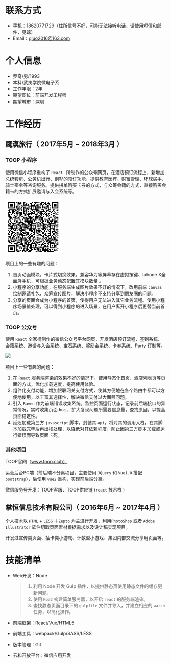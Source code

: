 # 联系方式

- 手机：18620771729（住所信号不好，可能无法接听电话，请使用短信和邮件，见谅）
- Email：qluo2016@163.com


# 个人信息

 -  罗奇/男/1993 
 -  本科/武夷学院微电子系
 -  工作年限：2年
 -  期望职位：前端开发工程师
 -  期望城市：深圳


# 工作经历

## 鹰漠旅行（ 2017年5月 ~ 2018年3月 ）

###  TOOP 小程序

使用微信小程序重构了 `React ` 所制作的公众号网页，在酒店预订流程上，新增加总统套房、公务机出行、别墅的预订功能，提供教育医疗、财富管理、环球买手、骑士密令等咨询服务。提供拼单购买卡券的方式，与众筹会籍的方式，直接购买会籍卡的方式扩展邀请与入会系统等。

<img src=".\oDVMZ0dhhfVUTPDzF0LIw5LdckUE.jpg" width="175px"/>

项目上的一些有趣的问题：

1. 首页动画模块，卡片式切换效果，兼容华为等屏幕存在虚拟按键、Iphone X全面屏手机，可根据业务动态配置其模块数量 。
2. 小程序的分享功能，在服务端生成图片效果不好的情况下，改用前端 `canvas` 绘制邀请礼包、众筹宣传图片，解决小程序不支持分享到朋友圈的问题。
3. 分享的页面会成为小程序的首页，使得用户无法进入其它业务流程。使用小程序场景值处理，可以得到小程序的进入场景，在用户离开小程序后更替当前首页。



### TOOP 公众号 

使用 `React` 全家桶制作的微信公众号平台网页，开发酒店预订流程、签到系统、会籍系统、邀请与入会系统、宝石系统、奖励金系统、卡券系统、Party 订制等。

<img src="https://qr.api.cli.im/qr?data=https%253A%252F%252Fstar.innmall.cn%252Fmem%252FhotelReservation.html&level=H&transparent=false&bgcolor=%23ffffff&forecolor=%23000000&blockpixel=12&marginblock=1&logourl=&size=280&kid=cliim&key=aed552a171b71d214ecfda51bcfe49ba" width="175px" />

项目上一些有趣的问题：

1. 在 `React` 服务端渲染的效果不好的情况下，使用静态化首页、酒店列表页等页面的方式，优化加载速度，提高使用体验。
2. 组件化支付功能，增加银联网关支付方式，使其方便地在各个路由中都可以方便地使用，以丰富其选择性，解决微信支付过大面额问题。
3. 引入 `Raven` 作为前端错误收集系统。监控页面运行状态，记录前后端接口的异常情况，实时收集页面 `bug` ，扩大复现问题所需要信息量，查找原因，以提高页面稳定性。
4. 延迟加载第三方 `javascript` 脚本，封装其 `api`，将对其的调用入栈，在其脚本加载完毕后再出栈处理，以降低对其依赖程度，防止因第三方脚本加载或运行错误而导致页面卡死。



### 其他项目

TOOP官网（www.toop.club）

运营后台PC端（前后端不分离项目，主要使用 `JQuery` 和 `Vue1.0` 搭配 `bootstrap`），后使用 `vue2` 重构，实现前后端分离。

微信服务号开发：TOOP客服、TOOP供应链 (`react` 技术栈 )


## 掌恒信息技术有限公司（ 2016年6月 ~ 2017年4月 ）

个人技术以 `HTML` + `LESS` ＋`Zepto` 为主进行开发，利用`PhotoShop` 或者 `Adobe Illustrator` 软件切取页面素材根据需求以及设计稿实现项目。

开发过宣传类页面、抽卡类小游戏、计数型小游戏、集团内部交流分享用页面等。



# 技能清单

- Web开发：Node

  > 1. 利用 Node 开发 Gulp 插件，以提供静态页使用静态文件的缓存更新问题。
  > 2. 使用 `Koa2` 构建简单服务器，以开启 `react` 的服务端渲染。
  > 3. 查找静态页面目录下的 `gulpfile` 文件并导入，并建立相应的 `watch` 任务，以简化操作。

- 前端框架：React/Vue/HTML5

- 前端工具：webpack/Gulp/SASS/LESS

- 版本管理：Git

- 云和开放平台：微信应用开发


